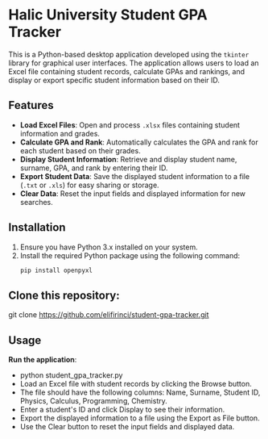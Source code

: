 # Halic University Student GPA Tracker

This is a Python-based desktop application developed using the `tkinter` library for graphical user interfaces. The application allows users to load an Excel file containing student records, calculate GPAs and rankings, and display or export specific student information based on their ID.

## Features
- **Load Excel Files**: Open and process `.xlsx` files containing student information and grades.
- **Calculate GPA and Rank**: Automatically calculates the GPA and rank for each student based on their grades.
- **Display Student Information**: Retrieve and display student name, surname, GPA, and rank by entering their ID.
- **Export Student Data**: Save the displayed student information to a file (`.txt` or `.xls`) for easy sharing or storage.
- **Clear Data**: Reset the input fields and displayed information for new searches.

## Installation
1. Ensure you have Python 3.x installed on your system.
2. Install the required Python package using the following command:
   ```bash
   pip install openpyxl
## Clone this repository:
git clone https://github.com/elifirinci/student-gpa-tracker.git
## Usage
**Run the application**:
- python student_gpa_tracker.py
- Load an Excel file with student records by clicking the Browse button.
- The file should have the following columns: Name, Surname, Student ID, Physics, Calculus, Programming, Chemistry.
- Enter a student's ID and click Display to see their information.
- Export the displayed information to a file using the Export as File button.
- Use the Clear button to reset the input fields and displayed data.
